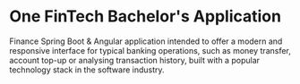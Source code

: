 # One FinTech Bachelor's Application

Finance Spring Boot & Angular application intended to offer a modern and responsive interface for typical banking operations, such as money transfer, account top-up or analysing transaction history, built with a popular technology stack in the software industry.
